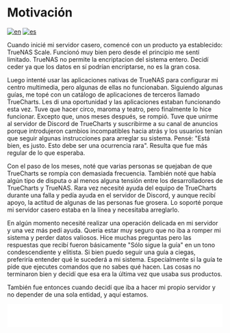 # Motivación

[![en](https://img.shields.io/badge/lang-en-blue.svg)](Motivation.md)
[![es](https://img.shields.io/badge/lang-es-blue.svg)](Motivation.es.md)

Cuando inicié mi servidor casero, comencé con un producto ya establecido: TrueNAS Scale. Funcionó muy bien pero desde el principio me sentí limitado. TrueNAS no permite la encriptacion del sistema entero. Decidí ceder ya que los datos en sí podrían encriptarse, no es la gran cosa.

Luego intenté usar las aplicaciones nativas de TrueNAS para configurar mi centro multimedia, pero algunas de ellas no funcionaban. Siguiendo algunas guías, me topé con un catálogo de aplicaciones de terceros llamado TrueCharts. Les di una oportunidad y las aplicaciones estaban funcionando esta vez. Tuve que hacer circo, maroma y teatro, pero finalmente lo hice funcionar. Excepto que, unos meses después, se rompió. Tuve que unirme al servidor de Discord de TrueCharts y suscribirme a su canal de anuncios porque introdujeron cambios incompatibles hacia atrás y los usuarios tenían que seguir algunas instrucciones para arreglar su sistema. Pensé: "Está bien, es justo. Esto debe ser una ocurrencia rara". Resulta que fue más regular de lo que esperaba.

Con el paso de los meses, noté que varias personas se quejaban de que TrueCharts se rompía con demasiada frecuencia. También noté que había algún tipo de disputa o al menos alguna tensión entre los desarrolladores de TrueCharts y TrueNAS. Rara vez necesité ayuda del equipo de TrueCharts durante una falla y pedía ayuda en el servidor de Discord, y aunque recibí apoyo, la actitud de algunas de las personas fue grosera. Lo soporté porque mi servidor casero estaba en la línea y necesitaba arreglarlo.

En algún momento necesité realizar una operación delicada en mi servidor y una vez más pedí ayuda. Queria estar muy seguro que no iba a romper mi sistema y perder datos valiosos. Hice muchas preguntas pero las respuestas que recibí fueron básicamente "Sólo sigue la guía" en un tono condescendiente y elitista. Si bien puedo seguir una guía a ciegas, preferiría entender qué le sucederá a mi sistema. Especialmente si la guía te pide que ejecutes comandos que no sabes qué hacen. Las cosas no terminaron bien y decidí que esa era la última vez que usaba sus productos.

También fue entonces cuando decidí que iba a hacer mi propio servidor y no depender de una sola entidad, y aquí estamos.

[<img width="33.3%" src="buttons/prev-Objective.es.svg" alt="Objetivo">](Objective.es.md)[<img width="33.3%" src="buttons/jump-Index.es.svg" alt="Índice">](README.es.md)[<img width="33.3%" src="buttons/next-Features.es.svg" alt="Características">](Features.es.md)
